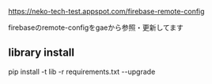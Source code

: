 https://neko-tech-test.appspot.com/firebase-remote-config

firebaseのremote-configをgaeから参照・更新してます

## library install
pip install -t lib -r requirements.txt --upgrade
